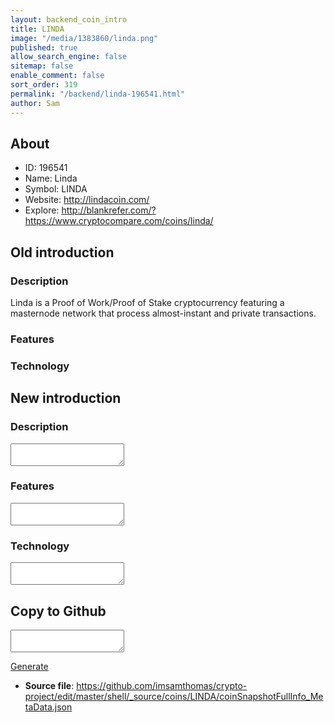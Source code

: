 ```yaml
---
layout: backend_coin_intro
title: LINDA
image: "/media/1383860/linda.png"
published: true
allow_search_engine: false
sitemap: false
enable_comment: false
sort_order: 319
permalink: "/backend/linda-196541.html"
author: Sam
---
```


## About

- ID: 196541
- Name: Linda
- Symbol: LINDA
- Website: http://lindacoin.com/
- Explore: http://blankrefer.com/?https://www.cryptocompare.com/coins/linda/


## Old introduction

### Description

<p>Linda is a Proof of Work/Proof of Stake cryptocurrency featuring a masternode network that process almost-instant and private transactions.</p>

### Features


### Technology




## New introduction


### Description
<textarea id="meta_description" name="description"></textarea>

### Features
<textarea id="meta_features" name="features"></textarea>

### Technology
<textarea id="meta_technology" name="technology"></textarea>


## Copy to Github

<textarea id="coinsnapshotfullinfo_metadata"></textarea>

<a href="#gen" onclick="generateMetaDatJson()">Generate</a>

- **Source file**: <a href="https://github.com/imsamthomas/crypto-project/edit/master/shell/_source/coins/LINDA/coinSnapshotFullInfo_MetaData.json">https://github.com/imsamthomas/crypto-project/edit/master/shell/_source/coins/LINDA/coinSnapshotFullInfo_MetaData.json</a>

